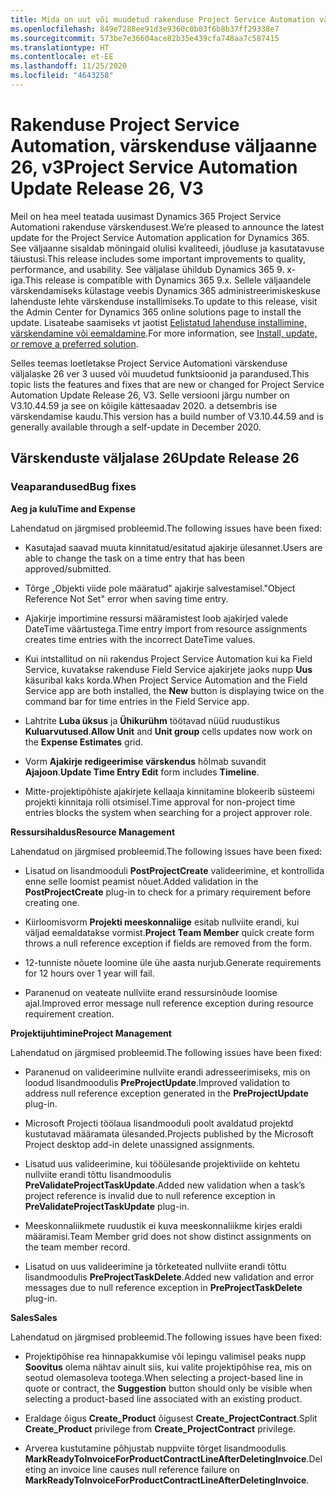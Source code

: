 ```yaml
---
title: Mida on uut või muudetud rakenduse Project Service Automation värskenduse väljaandes 26, V3
ms.openlocfilehash: 849e7288ee91d3e9360c0b03f6b8b37ff29338e7
ms.sourcegitcommit: 573be7e36604ace82b35e439cfa748aa7c587415
ms.translationtype: HT
ms.contentlocale: et-EE
ms.lasthandoff: 11/25/2020
ms.locfileid: "4643258"
---
```

<a name="project-service-automation-update-release-26-v3"></a><span data-ttu-id="cff64-102">Rakenduse Project Service Automation, värskenduse väljaanne 26, v3</span><span class="sxs-lookup"><span data-stu-id="cff64-102">Project Service Automation Update Release 26, V3</span></span>
================================================

<span data-ttu-id="cff64-103">Meil on hea meel teatada uusimast Dynamics 365 Project Service Automationi rakenduse värskendusest.</span><span class="sxs-lookup"><span data-stu-id="cff64-103">We’re pleased to announce the latest update for the Project Service Automation application for Dynamics 365.</span></span> <span data-ttu-id="cff64-104">See väljaanne sisaldab mõningaid olulisi kvaliteedi, jõudluse ja kasutatavuse täiustusi.</span><span class="sxs-lookup"><span data-stu-id="cff64-104">This release includes some important improvements to quality, performance, and usability.</span></span> <span data-ttu-id="cff64-105">See väljalase ühildub Dynamics 365 9. x-iga.</span><span class="sxs-lookup"><span data-stu-id="cff64-105">This release is compatible with Dynamics 365 9.x.</span></span> <span data-ttu-id="cff64-106">Sellele väljaandele värskendamiseks külastage veebis Dynamics 365 administreerimiskeskuse lahenduste lehte värskenduse installimiseks.</span><span class="sxs-lookup"><span data-stu-id="cff64-106">To update to this release, visit the Admin Center for Dynamics 365 online solutions page to install the update.</span></span> <span data-ttu-id="cff64-107">Lisateabe saamiseks vt jaotist [Eelistatud lahenduse installimine, värskendamine või eemaldamine](https://docs.microsoft.com/power-platform/admin/install-remove-preferred-solution).</span><span class="sxs-lookup"><span data-stu-id="cff64-107">For more information, see [Install, update, or remove a preferred solution](https://docs.microsoft.com/power-platform/admin/install-remove-preferred-solution).</span></span>

<span data-ttu-id="cff64-108">Selles teemas loetletakse Project Service Automationi värskenduse väljalaske 26 ver 3 uused või muudetud funktsioonid ja parandused.</span><span class="sxs-lookup"><span data-stu-id="cff64-108">This topic lists the features and fixes that are new or changed for Project Service Automation Update Release 26, V3.</span></span> <span data-ttu-id="cff64-109">Selle versiooni järgu number on V3.10.44.59 ja see on kõigile kättesaadav 2020. a detsembris ise värskendamise kaudu.</span><span class="sxs-lookup"><span data-stu-id="cff64-109">This version has a build number of V3.10.44.59 and is generally available through a self-update in December 2020.</span></span>

<a name="update-release-26"></a><span data-ttu-id="cff64-110">Värskenduste väljalase 26</span><span class="sxs-lookup"><span data-stu-id="cff64-110">Update Release 26</span></span>
-----------------

### <a name="bug-fixes"></a><span data-ttu-id="cff64-111">Veaparandused</span><span class="sxs-lookup"><span data-stu-id="cff64-111">Bug fixes</span></span>

<span data-ttu-id="cff64-112">**Aeg ja kulu**</span><span class="sxs-lookup"><span data-stu-id="cff64-112">**Time and Expense**</span></span>

<span data-ttu-id="cff64-113">Lahendatud on järgmised probleemid.</span><span class="sxs-lookup"><span data-stu-id="cff64-113">The following issues have been fixed:</span></span>

-   <span data-ttu-id="cff64-114">Kasutajad saavad muuta kinnitatud/esitatud ajakirje ülesannet.</span><span class="sxs-lookup"><span data-stu-id="cff64-114">Users are able to change the task on a time entry that has been approved/submitted.</span></span>

-   <span data-ttu-id="cff64-115">Tõrge „Objekti viide pole määratud” ajakirje salvestamisel.</span><span class="sxs-lookup"><span data-stu-id="cff64-115">"Object Reference Not Set" error when saving time entry.</span></span>

-   <span data-ttu-id="cff64-116">Ajakirje importimine ressursi määramistest loob ajakirjed valede DateTime väärtustega.</span><span class="sxs-lookup"><span data-stu-id="cff64-116">Time entry import from resource assignments creates time entries with the incorrect DateTime values.</span></span>

-   <span data-ttu-id="cff64-117">Kui intstallitud on nii rakendus Project Service Automation kui ka Field Service, kuvatakse rakenduse Field Service ajakirjete jaoks nupp **Uus** käsuribal kaks korda.</span><span class="sxs-lookup"><span data-stu-id="cff64-117">When Project Service Automation and the Field Service app are both installed, the **New** button is displaying twice on the command bar for time entries in the Field Service app.</span></span>

-   <span data-ttu-id="cff64-118">Lahtrite **Luba üksus** ja **Ühikurühm** töötavad nüüd ruudustikus **Kuluarvutused**.</span><span class="sxs-lookup"><span data-stu-id="cff64-118">**Allow Unit** and **Unit group** cells updates now work on the **Expense Estimates** grid.</span></span>

-   <span data-ttu-id="cff64-119">Vorm **Ajakirje redigeerimise värskendus** hõlmab suvandit **Ajajoon**.</span><span class="sxs-lookup"><span data-stu-id="cff64-119">**Update Time Entry Edit** form includes **Timeline**.</span></span>

-   <span data-ttu-id="cff64-120">Mitte-projektipõhiste ajakirjete kellaaja kinnitamine blokeerib süsteemi projekti kinnitaja rolli otsimisel.</span><span class="sxs-lookup"><span data-stu-id="cff64-120">Time approval for non-project time entries blocks the system when searching for a project approver role.</span></span>

<span data-ttu-id="cff64-121">**Ressursihaldus**</span><span class="sxs-lookup"><span data-stu-id="cff64-121">**Resource Management**</span></span>

<span data-ttu-id="cff64-122">Lahendatud on järgmised probleemid.</span><span class="sxs-lookup"><span data-stu-id="cff64-122">The following issues have been fixed:</span></span>

-   <span data-ttu-id="cff64-123">Lisatud on lisandmooduli **PostProjectCreate** valideerimine, et kontrollida enne selle loomist peamist nõuet.</span><span class="sxs-lookup"><span data-stu-id="cff64-123">Added validation in the **PostProjectCreate** plug-in to check for a primary requirement before creating one.</span></span>

-   <span data-ttu-id="cff64-124">Kiirloomisvorm **Projekti meeskonnaliige** esitab nullviite erandi, kui väljad eemaldatakse vormist.</span><span class="sxs-lookup"><span data-stu-id="cff64-124">**Project Team Member** quick create form throws a null reference exception if fields are removed from the form.</span></span>

-   <span data-ttu-id="cff64-125">12-tunniste nõuete loomine üle ühe aasta nurjub.</span><span class="sxs-lookup"><span data-stu-id="cff64-125">Generate requirements for 12 hours over 1 year will fail.</span></span>

-   <span data-ttu-id="cff64-126">Paranenud on veateate nullviite erand ressursinõude loomise ajal.</span><span class="sxs-lookup"><span data-stu-id="cff64-126">Improved error message null reference exception during resource requirement creation.</span></span>

<span data-ttu-id="cff64-127">**Projektijuhtimine**</span><span class="sxs-lookup"><span data-stu-id="cff64-127">**Project Management**</span></span>

<span data-ttu-id="cff64-128">Lahendatud on järgmised probleemid.</span><span class="sxs-lookup"><span data-stu-id="cff64-128">The following issues have been fixed:</span></span>

-   <span data-ttu-id="cff64-129">Paranenud on valideerimine nullviite erandi adresseerimiseks, mis on loodud lisandmoodulis **PreProjectUpdate**.</span><span class="sxs-lookup"><span data-stu-id="cff64-129">Improved validation to address null reference exception generated in the **PreProjectUpdate** plug-in.</span></span>

-   <span data-ttu-id="cff64-130">Microsoft Projecti töölaua lisandmooduli poolt avaldatud projektd kustutavad määramata ülesanded.</span><span class="sxs-lookup"><span data-stu-id="cff64-130">Projects published by the Microsoft Project desktop add-in delete unassigned assignments.</span></span>

-   <span data-ttu-id="cff64-131">Lisatud uus valideerimine, kui tööülesande projektiviide on kehtetu nullviite erandi tõttu lisandmoodulis **PreValidateProjectTaskUpdate**.</span><span class="sxs-lookup"><span data-stu-id="cff64-131">Added new validation when a task’s project reference is invalid due to null reference exception in **PreValidateProjectTaskUpdate** plug-in.</span></span>

-   <span data-ttu-id="cff64-132">Meeskonnaliikmete ruudustik ei kuva meeskonnaliikme kirjes eraldi määramisi.</span><span class="sxs-lookup"><span data-stu-id="cff64-132">Team Member grid does not show distinct assignments on the team member record.</span></span>

-   <span data-ttu-id="cff64-133">Lisatud on uus valideerimine ja tõrketeated nullviite erandi tõttu lisandmoodulis **PreProjectTaskDelete**.</span><span class="sxs-lookup"><span data-stu-id="cff64-133">Added new validation and error messages due to null reference exception in **PreProjectTaskDelete** plug-in.</span></span>

<span data-ttu-id="cff64-134">**Sales**</span><span class="sxs-lookup"><span data-stu-id="cff64-134">**Sales**</span></span>

<span data-ttu-id="cff64-135">Lahendatud on järgmised probleemid.</span><span class="sxs-lookup"><span data-stu-id="cff64-135">The following issues have been fixed:</span></span>

-   <span data-ttu-id="cff64-136">Projektipõhise rea hinnapakkumise või lepingu valimisel peaks nupp **Soovitus** olema nähtav ainult siis, kui valite projektipõhise rea, mis on seotud olemasoleva tootega.</span><span class="sxs-lookup"><span data-stu-id="cff64-136">When selecting a project-based line in quote or contract, the **Suggestion** button should only be visible when selecting a product-based line associated with an existing product.</span></span>

-   <span data-ttu-id="cff64-137">Eraldage õigus **Create_Product** õigusest **Create_ProjectContract**.</span><span class="sxs-lookup"><span data-stu-id="cff64-137">Split **Create_Product** privilege from **Create_ProjectContract** privilege.</span></span>

-   <span data-ttu-id="cff64-138">Arverea kustutamine põhjustab nuppviite tõrget lisandmoodulis **MarkReadyToInvoiceForProductContractLineAfterDeletingInvoice**.</span><span class="sxs-lookup"><span data-stu-id="cff64-138">Deleting an invoice line causes null reference failure on **MarkReadyToInvoiceForProductContractLineAfterDeletingInvoice**.</span></span>
